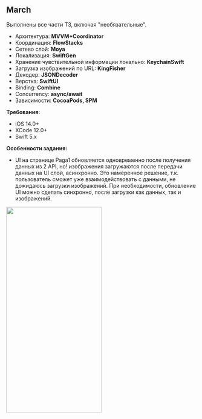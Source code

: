 ## March
Выполнены все части ТЗ, включая "необязательные".

 - Архитектура: **MVVM+Coordinator**
 - Координация: **FlowStacks**
 - Сетево слой: **Moya**
 - Локализация: **SwiftGen**
 - Хранение чувствительной информации локально: **KeychainSwift**
 - Загрузка изображений по URL: **KingFisher**
 - Декодер: **JSONDecoder**
 - Верстка: **SwiftUI**
 - Binding: **Combine**
 - Concurrency: **async/await**
 - Зависимости: **CocoaPods, SPM**
 
**Требования:**
 - iOS 14.0+
 - XCode 12.0+
 - Swift 5.x

 **Особенности задания:**
 -  UI на странице Paga1 обновляется одновременно после получения данных из 2 API, но! изображения загружаются после передачи данных на UI слой, асинхронно. Это намеренное решение, т.к. пользователь сможет уже взаимодействовать с данными, не дожидаюсь загрузки изображений. При необходимости, обновление UI можно сделать синхронно, после загрузки как данных, так и изображений.

<img src="https://youtu.be/zGCkkQDoXso" width="252" height="545" />
